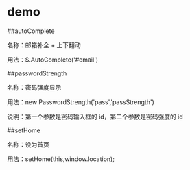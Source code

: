 demo
====

##autoComplete

名称：邮箱补全 + 上下翻动

用法：$.AutoComplete('#email')

##passwordStrength

名称：密码强度显示

用法：new PasswordStrength('pass','passStrength')

说明：第一个参数是密码输入框的 id，第二个参数是密码强度的 id

##setHome

名称：设为首页

用法：setHome(this,window.location);